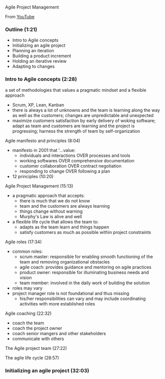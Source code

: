 Agile Project Management

From [YouTube](https://youtu.be/kN01CK6OU_g)

### Outline (1:21)
- Intro to Agile concepts
- Initializing an agile project
- Planning an iteration
- Building a product increment
- Holding an iterative review
- Adapting to changes

### Intro to Agile concepts (2:28)
a set of methodologies that values a pragmatic mindset and a flexible approach
  - Scrum, XP, Lean, Kanban
  - there is always a lot of unknowns and the team is learning along the way as well as the customers; changes are unpredictable and unexpected
  - maximize customers satisfaction by early delivery of woking software; adapt as team and customers are learning and the project is progressing; harness the strength of team by self-organization

Agile manifesto and principles (8:04)
- manifesto in 2001 that '...value:
  - individuals and interactions OVER processes and tools
  - working softwares OVER comprehensive documentation
  - customer collaboration OVER contract negotiation
  - responding to change OVER following a plan
- 12 principles (10:20)

Agile Project Management (15:13)
  - a pragmatic approach that accepts:
    - there is much that we do not know
    - team and the customers are always learning
    - things change without warning
    - Murphy's Law is alive and well
  - a flexible life cycle that allows the team to:
    - adapts as the team learn and things happen
    - satisfy customers as much as possible within project constraints

Agile roles (17:34)
  - common roles:
    - scrum master: responsible for enabling smooth functioning of the team and removing organizational obstacles
    - agile coach: provides guidance and mentoring on agile practices
    - product owner: responsible for illuminating business needs and vision
    - team member: involved in the daily work of building the solution
  - roles may vary
  - project manager role is not foundational and thus missing
    - his/her responsibilities can vary and may include coordinating activities with more established roles

Agile coaching (22:32)
  - coach the team
  - coach the project owner
  - coach senior mangers and other stakeholders
  - communicate with others

The Agile project team (27:22)

The agile life cycle (28:57)

### Initializing an agile project (32:03)
